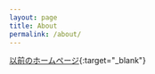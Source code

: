 ```yaml
---
layout: page
title: About
permalink: /about/
---
```


[以前のホームページ][kwasan-akitodk]{:target="_blank"}

[kwasan-akitodk]: https://www.kwasan.kyoto-u.ac.jp/~akitodk/
